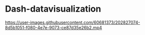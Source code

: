 # Dash-datavisualization



https://user-images.githubusercontent.com/60681373/202827074-8d5b1051-f080-4e7e-9073-ce87d35e26b2.mp4


